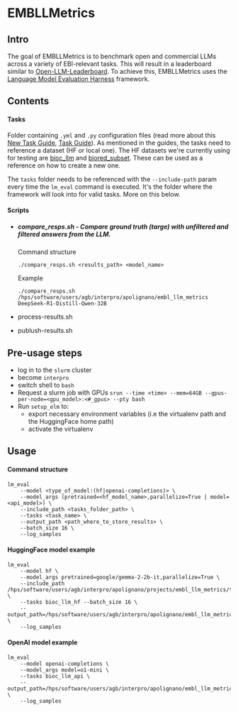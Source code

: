 # EMBLLMetrics

## Intro
The goal of EMBLLMetrics is to benchmark open and commercial LLMs across a variety of EBI-relevant tasks.
This will result in a leaderboard similar to [Open-LLM-Leaderboard](https://huggingface.co/spaces/open-llm-leaderboard/open_llm_leaderboard#/).
To achieve this, EMBLLMetrics uses the [Language Model Evaluation Harness](https://github.com/EleutherAI/lm-evaluation-harness) framework.


## Contents

#### Tasks
Folder containing `.yml` and `.py` configuration files (read more about this [New Task Guide](https://github.com/EleutherAI/lm-evaluation-harness/blob/main/docs/new_task_guide.md), [Task Guide](https://github.com/EleutherAI/lm-evaluation-harness/blob/main/docs/task_guide.md)). As mentioned in the guides, the tasks need to reference a dataset (HF or local one). The HF datasets we're currently using for testing are [bioc_llm](https://huggingface.co/datasets/apolignano/bioc_llm) and [biored_subset](https://huggingface.co/datasets/apolignano/biored_subset). These can be used as a reference on how to create a new one.


The `tasks` folder needs to be referenced with the `--include-path` param every time the `lm_eval` command is executed. It's the folder where the framework will look into for valid tasks. More on this below.

#### Scripts

- ##### compare_resps.sh - Compare ground truth (targe) with unfiltered and filtered answers from the LLM.

  Command structure
  
  ```./compare_resps.sh <results_path> <model_name>```

  Example
  
  ```./compare_resps.sh /hps/software/users/agb/interpro/apolignano/embl_llm_metrics DeepSeek-R1-Distill-Qwen-32B```

- process-results.sh
- publush-results.sh

## Pre-usage steps
- log in to the `slurm` cluster
- become `interpro`
- switch shell to `bash`
- Request a slurm job with GPUs `srun --time <time> --mem=64GB --gpus-per-node=<gpu_model>:<#_gpus> --pty bash`
- Run `setup_elm` to:
  - export necessary environment variables (i.e the virtualenv path and the HuggingFace home path)
  - activate the virtualenv


## Usage

#### Command structure
```
lm_eval
    --model <type_of_model:(hf|openai-completions)> \
    --model_args (pretrained=<hf_model_name>,parallelize=True | model=<api_model>) \
    --include_path <tasks_folder_path> \
    --tasks <task_name> \
    --output_path <path_where_to_store_results> \
    --batch_size 16 \
    --log_samples 
```

#### HuggingFace model example
```
lm_eval
    --model hf \
    --model_args pretrained=google/gemma-2-2b-it,parallelize=True \ 
    --include_path /hps/software/users/agb/interpro/apolignano/projects/embl_llm_metrics/tasks_test \
    --tasks bioc_llm_hf --batch_size 16 \
    --output_path=/hps/software/users/agb/interpro/apolignano/embl_llm_metrics/results \ 
    --log_samples
```

#### OpenAI model example
```
lm_eval
    --model openai-completions \
    --model_args model=o1-mini \
    --tasks bioc_llm_api \ 
    --output_path=/hps/software/users/agb/interpro/apolignano/embl_llm_metrics/results \ 
    --log_samples
```
